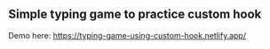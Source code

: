 
## Simple typing game to practice custom hook

Demo here: https://typing-game-using-custom-hook.netlify.app/
